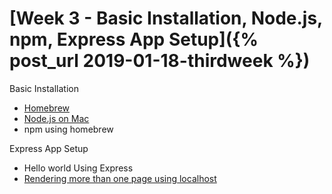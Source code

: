 
# [Week 3 - Basic Installation, Node.js, npm, Express App Setup]({% post_url 2019-01-18-thirdweek %})


Basic Installation
- [Homebrew](https://brew.sh/)
- [Node.js on Mac](https://nodejs.org/en/)
- npm using homebrew

Express App Setup
- Hello world Using Express
- [Rendering more than one page using localhost](http://expressjs.com/en/guide/routing.html)






 


